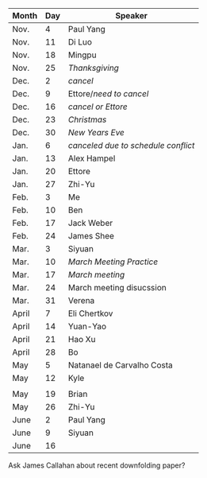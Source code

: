 Month | Day|  Speaker
------|----|--------------
Nov.  |  4 |  Paul Yang
Nov.  | 11 |  Di Luo
Nov.  | 18 |  Mingpu
Nov.  | 25 |  _Thanksgiving_
Dec.  |  2 |  _cancel_
Dec.  |  9 |  Ettore/_need to cancel_
Dec.  | 16 |  _cancel or Ettore_
Dec.  | 23 |  _Christmas_
Dec.  | 30 |  _New Years Eve_
Jan.  |  6 |  _canceled due to schedule conflict_
Jan.  | 13 |  Alex Hampel
Jan.  | 20 |  Ettore
Jan.  | 27 |  Zhi-Yu
Feb.  |  3 |  Me
Feb.  | 10 |  Ben
Feb.  | 17 |  Jack Weber
Feb.  | 24 |  James Shee
Mar.  |  3 |  Siyuan
Mar.  | 10 |  *March Meeting Practice*
Mar.  | 17 |  *March meeting*
Mar.  | 24 | March meeting disucssion
Mar.  | 31 | Verena
April |  7 | Eli Chertkov
April | 14 | Yuan-Yao
April | 21 | Hao Xu 
April | 28 | Bo
May   |  5 | Natanael de Carvalho Costa
May   | 12 | Kyle
| |
May   | 19 | Brian
May   | 26 | Zhi-Yu
June  |  2 | Paul Yang
June  |  9 | Siyuan
June  | 16 |  

Ask James Callahan about recent downfolding paper?
